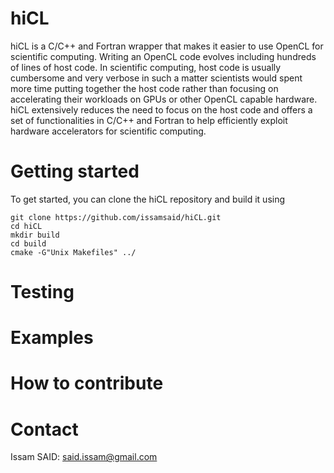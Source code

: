 # hiCL
hiCL is a C/C++ and Fortran wrapper that makes it easier to use OpenCL
for scientific computing. Writing an OpenCL code evolves including hundreds 
of lines of host code. In scientific computing, host code is usually cumbersome
and very verbose in such a matter scientists would spent more time putting 
together the host code rather than focusing on accelerating their workloads
on GPUs or other OpenCL capable hardware.<br/>
hiCL extensively reduces the need to focus on the host code and offers a set
of functionalities in C/C++ and Fortran to help efficiently exploit hardware
accelerators for scientific computing.

# Getting started
To get started, you can clone the hiCL repository and build it using 
```
git clone https://github.com/issamsaid/hiCL.git
cd hiCL
mkdir build
cd build
cmake -G"Unix Makefiles" ../
```
# Testing

# Examples

# How to contribute

# Contact
Issam SAID: said.issam@gmail.com